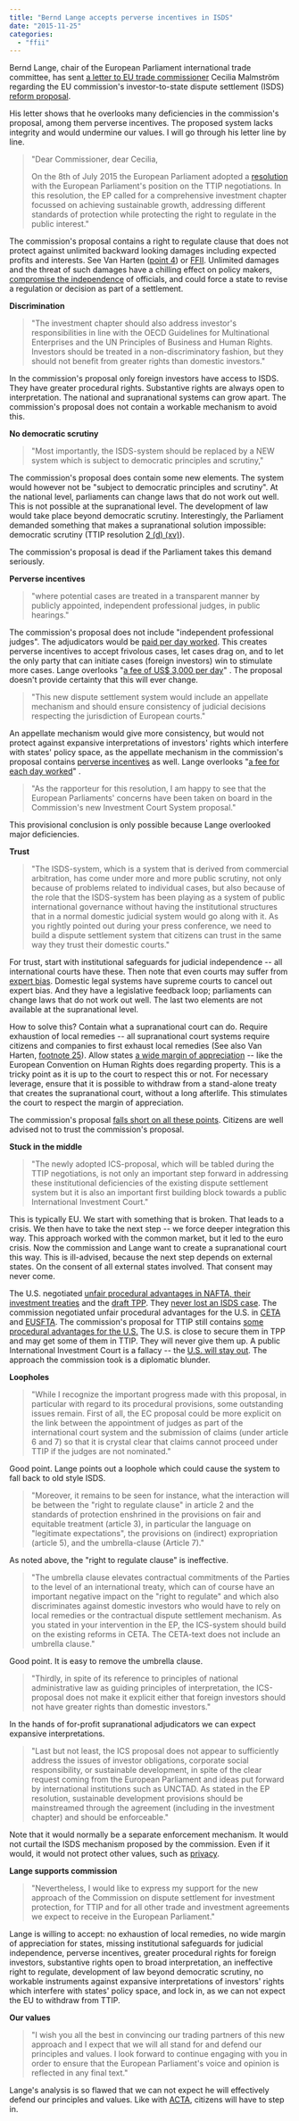 ```yaml
---
title: "Bernd Lange accepts perverse incentives in ISDS"
date: "2015-11-25"
categories: 
  - "ffii"
---
```


Bernd Lange, chair of the European Parliament international trade committee, has sent [a letter to EU trade commissioner](http://ec.europa.eu/carol/index.cfm?fuseaction=download&documentId=090166e5a395948b&title=letter_Bernd%20LANGE%20ICS.pdf) Cecilia Malmström regarding the EU commission's investor-to-state dispute settlement (ISDS) [reform proposal](http://trade.ec.europa.eu/doclib/docs/2015/november/tradoc_153955.pdf).

His letter shows that he overlooks many deficiencies in the commission's proposal, among them perverse incentives. The proposed system lacks integrity and would undermine our values. I will go through his letter line by line.

> "Dear Commissioner, dear Cecilia,
> 
> On the 8th of July 2015 the European Parliament adopted a [resolution](http://www.europarl.europa.eu/sides/getDoc.do?pubRef=-//EP//TEXT+TA+P8-TA-2015-0252+0+DOC+XML+V0//EN) with the European Parliament's position on the TTIP negotiations. In this resolution, the EP called for a comprehensive investment chapter focussed on achieving sustainable growth, addressing different standards of protection while protecting the right to regulate in the public interest."

The commission's proposal contains a right to regulate clause that does not protect against unlimited backward looking damages including expected profits and interests. See Van Harten ([point 4](http://papers.ssrn.com/sol3/papers.cfm?abstract_id=2692122)) or [FFII](https://blog.ffii.org/eu-commission-isds-proposal-a-threat-to-democracy-and-civil-rights/). Unlimited damages and the threat of such damages have a chilling effect on policy makers, [compromise the independence](https://www.vrijschrift.org/serendipity/index.php?/archives/189-Privacy-and-ISDS-after-Safe-Harbour-invalidation-Singapore-FTA.html) of officials, and could force a state to revise a regulation or decision as part of a settlement.

**Discrimination**

> "The investment chapter should also address investor's responsibilities in line with the OECD Guidelines for Multinational Enterprises and the UN Principles of Business and Human Rights. Investors should be treated in a non-discriminatory fashion, but they should not benefit from greater rights than domestic investors."

In the commission's proposal only foreign investors have access to ISDS. They have greater procedural rights. Substantive rights are always open to interpretation. The national and supranational systems can grow apart. The commission's proposal does not contain a workable mechanism to avoid this.

**No democratic scrutiny**

> "Most importantly, the ISDS-system should be replaced by a NEW system which is subject to democratic principles and scrutiny,"

The commission's proposal does contain some new elements. The system would however not be "subject to democratic principles and scrutiny". At the national level, parliaments can change laws that do not work out well. This is not possible at the supranational level. The development of law would take place beyond democratic scrutiny. Interestingly, the Parliament demanded something that makes a supranational solution impossible: democratic scrutiny (TTIP resolution [2 (d) (xv)](http://www.europarl.europa.eu/sides/getDoc.do?pubRef=-//EP//TEXT+TA+P8-TA-2015-0252+0+DOC+XML+V0//EN)).

The commission's proposal is dead if the Parliament takes this demand seriously.

**Perverse incentives**

> "where potential cases are treated in a transparent manner by publicly appointed, independent professional judges, in public hearings."

The commission's proposal does not include "independent professional judges". The adjudicators would be [paid per day worked](https://blog.ffii.org/eu-commission-isds-proposal-a-threat-to-democracy-and-civil-rights/). This creates perverse incentives to accept frivolous cases, let cases drag on, and to let the only party that can initiate cases (foreign investors) win to stimulate more cases. Lange overlooks "[a fee of US$ 3,000 per day](https://icsid.worldbank.org/apps/ICSIDWEB/arbitrators/Pages/Claims-for-Fees-and-Expenses.aspx)" . The proposal doesn't provide certainty that this will ever change.

> "This new dispute settlement system would include an appellate mechanism and should ensure consistency of judicial decisions respecting the jurisdiction of European courts."

An appellate mechanism would give more consistency, but would not protect against expansive interpretations of investors' rights which interfere with states' policy space, as the appellate mechanism in the commission's proposal contains [perverse incentives](https://blog.ffii.org/eu-commission-isds-proposal-a-threat-to-democracy-and-civil-rights/) as well. Lange overlooks "[a fee for each day worked](http://trade.ec.europa.eu/doclib/docs/2015/november/tradoc_153955.pdf)" .

> "As the rapporteur for this resolution, I am happy to see that the European Parliaments' concerns have been taken on board in the Commission's new Investment Court System proposal."

This provisional conclusion is only possible because Lange overlooked major deficiencies.

**Trust**

> "The ISDS-system, which is a system that is derived from commercial arbitration, has come under more and more public scrutiny, not only because of problems related to individual cases, but also because of the role that the ISDS-system has been playing as a system of public international governance without having the institutional structures that in a normal domestic judicial system would go along with it. As you rightly pointed out during your press conference, we need to build a dispute settlement system that citizens can trust in the same way they trust their domestic courts."

For trust, start with institutional safeguards for judicial independence -- all international courts have these. Then note that even courts may suffer from [expert bias](https://blog.ffii.org/unified-patent-court-a-mistake-of-historic-dimensions/). Domestic legal systems have supreme courts to cancel out expert bias. And they have a legislative feedback loop; parliaments can change laws that do not work out well. The last two elements are not available at the supranational level.

How to solve this? Contain what a supranational court can do. Require exhaustion of local remedies -- all supranational court systems require citizens and companies to first exhaust local remedies (See also Van Harten, [footnote 25](http://papers.ssrn.com/sol3/papers.cfm?abstract_id=2692122)). Allow states [a wide margin of appreciation](https://blog.ffii.org/eu-commission-isds-proposal-a-threat-to-democracy-and-civil-rights/) -- like the European Convention on Human Rights does regarding property. This is a tricky point as it is up to the court to respect this or not. For necessary leverage, ensure that it is possible to withdraw from a stand-alone treaty that creates the supranational court, without a long afterlife. This stimulates the court to respect the margin of appreciation.

The commission's proposal [falls short on all these points](https://blog.ffii.org/eu-commission-isds-proposal-a-threat-to-democracy-and-civil-rights/). Citizens are well advised not to trust the commission's proposal.

**Stuck in the middle**

> "The newly adopted ICS-proposal, which will be tabled during the TTIP negotiations, is not only an important step forward in addressing these institutional deficiencies of the existing dispute settlement system but it is also an important first building block towards a public International Investment Court."

This is typically EU. We start with something that is broken. That leads to a crisis. We then have to take the next step -- we force deeper integration this way. This approach worked with the common market, but it led to the euro crisis. Now the commission and Lange want to create a supranational court this way. This is ill-advised, because the next step depends on external states. On the consent of all external states involved. That consent may never come.

The U.S. negotiated [unfair procedural advantages in NAFTA, their investment treaties](https://blog.ffii.org/white-house-defends-isds/) and the [draft TPP](https://blog.ffii.org/tpp-rigged-isds/). They [never lost an ISDS case](http://mobile.reuters.com/article/idUSKCN0SN2LH20151029). The commission negotiated unfair procedural advantages for the U.S. in [CETA](https://blog.ffii.org/commissioner-malmstrom-defends-rigged-isds-in-ceta/) and [EUSFTA](https://blog.ffii.org/white-house-defends-isds/). The commission's proposal for TTIP still contains [some procedural advantages for the U.S.](https://blog.ffii.org/eu-commission-isds-proposal-a-threat-to-democracy-and-civil-rights/) The U.S. is close to secure them in TPP and may get some of them in TTIP. They will never give them up. A public International Investment Court is a fallacy -- the [U.S. will stay out](http://mobile.reuters.com/article/idUSKCN0SN2LH20151029). The approach the commission took is a diplomatic blunder.

**Loopholes**

> "While I recognize the important progress made with this proposal, in particular with regard to its procedural provisions, some outstanding issues remain. First of all, the EC proposal could be more explicit on the link between the appointment of judges as part of the international court system and the submission of claims (under article 6 and 7) so that it is crystal clear that claims cannot proceed under TTIP if the judges are not nominated."

Good point. Lange points out a loophole which could cause the system to fall back to old style ISDS.

> "Moreover, it remains to be seen for instance, what the interaction will be between the "right to regulate clause" in article 2 and the standards of protection enshrined in the provisions on fair and equitable treatment (article 3), in particular the language on "legitimate expectations", the provisions on (indirect) expropriation (article 5), and the umbrella-clause (Article 7)."

As noted above, the "right to regulate clause" is ineffective.

> "The umbrella clause elevates contractual commitments of the Parties to the level of an international treaty, which can of course have an important negative impact on the "right to regulate" and which also discriminates against domestic investors who would have to rely on local remedies or the contractual dispute settlement mechanism. As you stated in your intervention in the EP, the ICS-system should build on the existing reforms in CETA. The CETA-text does not include an umbrella clause."

Good point. It is easy to remove the umbrella clause.

> "Thirdly, in spite of its reference to principles of national administrative law as guiding principles of interpretation, the ICS-proposal does not make it explicit either that foreign investors should not have greater rights than domestic investors."

In the hands of for-profit supranational adjudicators we can expect expansive interpretations.

> "Last but not least, the ICS proposal does not appear to sufficiently address the issues of investor obligations, corporate social responsibility, or sustainable development, in spite of the clear request coming from the European Parliament and ideas put forward by international institutions such as UNCTAD. As stated in the EP resolution, sustainable development provisions should be mainstreamed through the agreement (including in the investment chapter) and should be enforceable."

Note that it would normally be a separate enforcement mechanism. It would not curtail the ISDS mechanism proposed by the commission. Even if it would, it would not protect other values, such as [privacy](https://www.vrijschrift.org/serendipity/index.php?/archives/189-Privacy-and-ISDS-after-Safe-Harbour-invalidation-Singapore-FTA.html).

**Lange supports commission**

> "Nevertheless, I would like to express my support for the new approach of the Commission on dispute settlement for investment protection, for TTIP and for all other trade and investment agreements we expect to receive in the European Parliament."

Lange is willing to accept: no exhaustion of local remedies, no wide margin of appreciation for states, missing institutional safeguards for judicial independence, perverse incentives, greater procedural rights for foreign investors, substantive rights open to broad interpretation, an ineffective right to regulate, development of law beyond democratic scrutiny, no workable instruments against expansive interpretations of investors' rights which interfere with states' policy space, and lock in, as we can not expect the EU to withdraw from TTIP.

**Our values**

> "I wish you all the best in convincing our trading partners of this new approach and I expect that we will all stand for and defend our principles and values. I look forward to continue engaging with you in order to ensure that the European Parliament's voice and opinion is reflected in any final text."

Lange's analysis is so flawed that we can not expect he will effectively defend our principles and values. Like with [ACTA](https://blog.ffii.org/european-parliament-rejects-acta/), citizens will have to step in.
